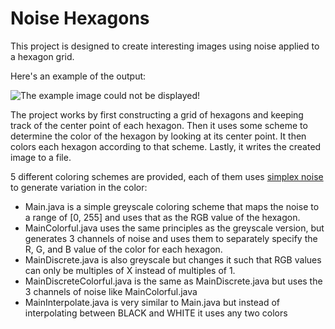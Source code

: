 # Noise Hexagons

This project is designed to create interesting images using noise applied to a hexagon grid.

Here's an example of the output:

![The example image could not be displayed!][example_image]

[example_image]: https://github.com/daviscook477/NoiseHexagons/tree/master/examples/noise_hexagons_colorful.png "Noise Hexagons Colorful"

The project works by first constructing a grid of hexagons and keeping track of the center point of each hexagon. Then it uses some scheme to determine the color of the hexagon by looking at its center point. It then colors each hexagon according to that scheme.
Lastly, it writes the created image to a file.

5 different coloring schemes are provided, each of them uses [simplex noise](https://en.wikipedia.org/wiki/Simplex_noise) to generate variation in the color:
* Main.java is a simple greyscale coloring scheme that maps the noise to a range of [0, 255] and uses that as the RGB value of the hexagon.
* MainColorful.java uses the same principles as the greyscale version, but generates 3 channels of noise and uses them to separately specify the R, G, and B value of the color for each hexagon.
* MainDiscrete.java is also greyscale but changes it such that RGB values can only be multiples of X instead of multiples of 1.
* MainDiscreteColorful.java is the same as MainDiscrete.java but uses the 3 channels of noise like MainColorful.java
* MainInterpolate.java is very similar to Main.java but instead of interpolating between BLACK and WHITE it uses any two colors